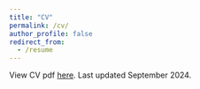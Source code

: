 ```yaml
---
title: "CV"
permalink: /cv/
author_profile: false
redirect_from:
  - /resume
---
```


View CV pdf [here](../../files/cv_schenfisch.pdf). Last updated
September 2024.

